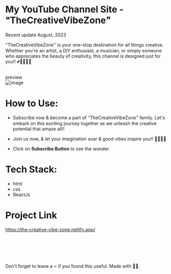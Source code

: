 # My YouTube Channel Site - 🙶TheCreativeVibeZone🙷
Recent update August, 2023<br/>

🙶TheCreativeVibeZone🙷 is your one-stop destination for all things creative. Whether you're an artist, a DIY enthusiast, a musician, or simply someone who appreciates the beauty of creativity, this channel is designed just for you!! 💕🌿🌸🦋🌻

<br/>preview<br/>
![image](https://github.com/kumarharikesh/my-youtube-channel-site/assets/43793294/542781e4-121c-41c9-9204-f85b20c33c87)
<br/>

# How to Use:
 - Subscribe now & become a part of 🙶TheCreativeVibeZone🙷 family. Let's embark on this exciting journey together as we unleash the creative potential that amaze all!!
- Join us now, & let your imagination soar & good vibes inspire you!! 🚀🌟✨🍃

 - Click on **Subscribe Button** to see the wonder.
 
# Tech Stack:

 - html
 - css 
 - ReactJs

# Project Link

https://the-creative-vibe-zone.netlify.app/

<br/>
<br/>
<br/>
<br/>

Don't forget to leave a ⭐ if you found this useful. Made with 💖💕.
